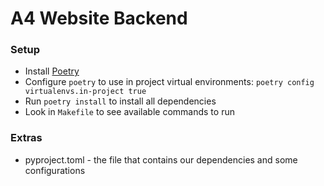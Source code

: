 # A4 Website Backend

### Setup

* Install [Poetry]
* Configure `poetry` to use in project virtual
  environments: `poetry config virtualenvs.in-project true`
* Run `poetry install` to install all dependencies
* Look in `Makefile` to see available commands to run

### Extras

* pyproject.toml - the file that contains our dependencies and some configurations

[Poetry]: https://python-poetry.org/docs/#installation
